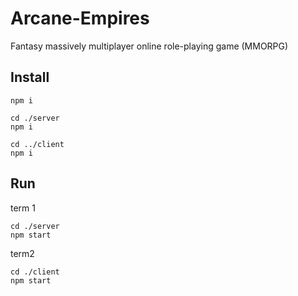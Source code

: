 # Arcane-Empires
Fantasy massively multiplayer online role-playing game (MMORPG)

## Install
```
npm i

cd ./server
npm i

cd ../client
npm i
```
## Run
term 1
```
cd ./server
npm start
```
term2
```
cd ./client
npm start
```